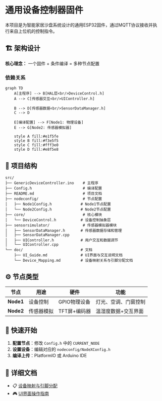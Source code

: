 # 通用设备控制器固件

本项目是为智能家居沙盘系统设计的通用ESP32固件，通过MQTT协议接收并执行来自上位机的控制指令。

## 🏗️ 架构设计

**核心理念：** 一个固件 + 条件编译 = 多种节点配置

### 依赖关系
```mermaid
graph TD
    A[主程序] --> B[HAL层<br/>DeviceControl.h]
    A --> C[传感器交互<br/>UIController.h]
    
    B --> D[传感器数据<br/>SensorDataManager.h]
    C --> D
    
    E[编译配置] --> F[Node1: 物理设备]
    E --> G[Node2: 传感器模拟器]
    
    style A fill:#e1f5fe
    style B fill:#f3e5f5
    style C fill:#fff3e0
    style D fill:#e8f5e8
```

## 📁 项目结构

```
src/
├── GenericDeviceController.ino    # 主程序
├── Config.h                       # 编译配置
├── README.md                      # 项目文档
├── nodeconfig/                    # 节点配置
│   ├── Node1Config.h             # Node1节点配置
│   └── Node2Config.h             # Node2节点配置
├── core/                          # 核心模块
│   └── DeviceControl.h           # 设备控制抽象层
├── sensorsimulator/               # 传感器模拟器模块
│   ├── SensorDataManager.h       # 传感器数据存储和管理
│   ├── SensorDataManager.cpp
│   ├── UIController.h            # 用户交互和数据调节
│   └── UIController.cpp
└── doc/                          # 文档
    ├── UI_Guide.md               # UI界面与交互说明文档
    └── Device_Mapping.md         # 设备映射关系与引脚分配文档
```

## ⚙️ 节点类型

| 节点 | 用途 | 硬件 | 功能 |
|------|------|------|------|
| **Node1** | 设备控制 | GPIO物理设备 | 灯光、空调、门窗控制 |
| **Node2** | 传感器模拟 | TFT屏+编码器 | 温湿度数据+交互界面 |

## 🚀 快速开始

1. **配置节点**：修改 `Config.h` 中的 `CURRENT_NODE`
2. **设置设备**：编辑对应的 `nodeconfig/NodeXConfig.h`
3. **编译上传**：PlatformIO 或 Arduino IDE

## 📖 详细文档

- 📋 [设备映射与引脚分配](doc/Device_Mapping.md)
- 🎮 [UI界面操作指南](doc/UI_Guide.md)


